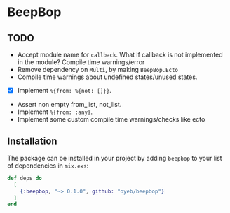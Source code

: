 # BeepBop

## TODO

* Accept module name for `callback`. What if callback is not implemented in the module? Compile time warnings/error
* Remove dependency on `Multi`, by making `BeepBop.Ecto`
* Compile time warnings about undefined states/unused states.
* [x] Implement `%{from: %{not: []}}`.
* Assert non empty from_list, not_list.
* Implement `%{from: :any}`.
* Implement some custom compile time warnings/checks like ecto

## Installation

The package can be installed in your project by adding `beepbop` to your list of
dependencies in `mix.exs`:

```elixir
def deps do
  [
    {:beepbop, "~> 0.1.0", github: "oyeb/beepbop"}
  ]
end
```
